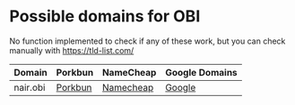 # Possible domains for OBI

No function implemented to check if any of these work, but you can check manually with https://tld-list.com/

| Domain | Porkbun | NameCheap | Google Domains |
|---|---|---|---|
| nair.obi | [Porkbun](https://porkbun.com/checkout/search?prb=e814663da1&tlds=&idnLanguage=&search=search&q=nair.obi) | [Namecheap](https://www.namecheap.com/domains/registration/results/?domain=nair.obi) | [Google](https://domains.google.com/registrar/search?searchTerm=nair.obi) |
